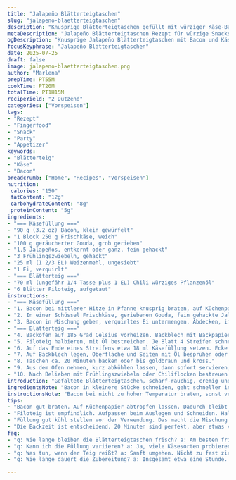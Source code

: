 ```yaml
---
title: "Jalapeño Blätterteigtaschen"
slug: "jalapeno-blaetterteigtaschen"
description: "Knusprige Blätterteigtaschen gefüllt mit würziger Käse-Bacon-Jalapeño-Mischung. Zutaten teilweise verändert, um Textur und Geschmack neu zu gestalten. Bacon hinzugefügt, geräucherter Gouda statt Cheddar. Jalapeños leicht reduziert. Mehr Kräuter drin. Pasta phyllo gewürzt mit Chiliöl. Backzeit angepasst. Zusammengefaltet in kleine Dreiecke. Kross und pikant. Für 24 Stück, ideale Fingerfood-Menge. Würzig, cremig, rauchig. Für Vorspeise oder Party. Garzeit 20 Minuten, Vorbereitung 50 Minuten. Kleine Änderungen in Fettmenge und Mehl für Bindung. Aroma runder, mit neuem Käse. Wiederholt gründlich, behutsam zusammenrollen. Öl leichter, Ersetzen von Zutaten bringt Kick. Einfacher Aufbau, aber bisschen trickreich schließen. Gleich servieren, sonst feucht geworden. Top mit extra Frühlingszwiebeln."
metaDescription: "Jalapeño Blätterteigtaschen Rezept für würzige Snacks. Perfekte Mischung aus Bacon, Käse und Jalapeños für den perfekten Crunch."
ogDescription: "Knusprige Jalapeño Blätterteigtaschen mit Bacon und Käse. Perfekt für Partys und Vorspeisen. Schneller Gaumenschmaus."
focusKeyphrase: "Jalapeño Blätterteigtaschen"
date: 2025-07-25
draft: false
image: jalapeno-blaetterteigtaschen.png
author: "Marlena"
prepTime: PT55M
cookTime: PT20M
totalTime: PT1H15M
recipeYield: "2 Dutzend"
categories: ["Vorspeisen"]
tags:
- "Rezept"
- "Fingerfood"
- "Snack"
- "Party"
- "Appetizer"
keywords:
- "Blätterteig"
- "Käse"
- "Bacon"
breadcrumb: ["Home", "Recipes", "Vorspeisen"]
nutrition: 
 calories: "150"
 fatContent: "12g"
 carbohydrateContent: "8g"
 proteinContent: "5g"
ingredients:
- "=== Käsefüllung ==="
- "90 g (3.2 oz) Bacon, klein gewürfelt"
- "1 Block 250 g Frischkäse, weich"
- "100 g geräucherter Gouda, grob gerieben"
- "1,5 Jalapeños, entkernt oder ganz, fein gehackt"
- "3 Frühlingszwiebeln, gehackt"
- "25 ml (1 2/3 EL) Weizenmehl, ungesiebt"
- "1 Ei, verquirlt"
- "=== Blätterteig ==="
- "70 ml (ungefähr 1/4 Tasse plus 1 EL) Chili würziges Pflanzenöl"
- "6 Blätter Filoteig, aufgetaut"
instructions:
- "=== Käsefüllung ==="
- "1. Bacon bei mittlerer Hitze in Pfanne knusprig braten, auf Küchenpapier legen und abkühlen lassen."
- "2. In einer Schüssel Frischkäse, geriebenen Gouda, fein gehackte Jalapeños, Frühlingszwiebeln und Mehl mischen. Kaum rühren, sonst zu weich."
- "3. Bacon in Mischung geben, verquirltes Ei untermengen. Abdecken, im Kühlschrank 35 Minuten kalt stellen. Etwas länger kühlt besser."
- "=== Blätterteig ==="
- "4. Backofen auf 185 Grad Celsius vorheizen. Backblech mit Backpapier belegen."
- "5. Filoteig halbieren, mit Öl bestreichen. Je Blatt 4 Streifen schneiden, ca. 7 cm breit."
- "6. Auf das Ende eines Streifens etwa 18 ml Käsefüllung setzen. Ecke hochklappen und immer wieder dreieckig über Füllung schlagen, Dreieck falten – kleine Taschen entstehen."
- "7. Auf Backblech legen, Oberfläche und Seiten mit Öl besprühen oder pinseln. Nicht zu dünn ölen, sonst durchweicht's."
- "8. Taschen ca. 20 Minuten backen oder bis goldbraun und kross."
- "9. Aus dem Ofen nehmen, kurz abkühlen lassen, dann sofort servieren, sonst weicher."
- "10. Nach Belieben mit Frühlingszwiebeln oder Chiliflocken bestreuen."
introduction: "Gefaltete Blätterteigtaschen, scharf-rauchig, cremig und kross. Bacon gibt Crunch, Käse Geschmack, Jalapeños Schärfe. Ausprobiert mit Gouda und Chiliöl für mehr Tiefe. Füllung gekühlt, Filoteig frisch verarbeitet. Kleine Dreiecke. Schnell gemacht, perfekt für Parties. Leicht variabel. Zusammenrollen braucht Geduld. Backen bis goldbraun. Bissfest. Sofort servieren. Für Fans von salzig-pikanten Snacks. Ideal zu Dips. "
ingredientsNote: "Bacon in kleinere Stücke schneiden, geht schneller in Fett. Locker rühren, Frischkäse gleichmäßig verteilen, nicht überarbeiten. Gouda grob reiben, nicht zu fein. Mehl hilft beim Zusammenhalt, sonst fällt Füllung auseinander. Frühlingszwiebeln frisch, nicht welk. Jalapeños entkernen, wenn geringere Schärfe gewünscht. Öl mit Chili gibt leichte Würze und Farbe. Filoteig vorher auftauen, sonst bricht er beim Bearbeiten. Zum bestreichen Pinsel nutzen, auch Backspray möglich. Zum besseren Handling Blätterteig halbieren und vorsichtig schneiden. "
instructionsNote: "Bacon bei nicht zu hoher Temperatur braten, sonst verbrennt er außen, bleibt innen weich. Auf Küchenpapier abtropfen lassen, sonst Füllung zu fettig. Zutaten grob mischen, damit Füllung perfekt aromatisch bleibt. Zusammenrollen keine Eile, sonst reißen Teigblätter. Immer leicht ölen, sonst klebt Teig. Dreiecke falten wie bei einem Origami-Schiff, flach wird dick, zu locker fällt auseinander. Backzeit variiert mit Ofentyp, öfter prüfen. Nach Backen luftdicht lagern oder kurz aufwärmen für knusprige Struktur. Direkt aus Ofen essen, nicht lagern für beste Textur. "
tips:
- "Bacon gut braten. Auf Küchenpapier abtropfen lassen. Dadurch bleibt die Füllung nicht zu fettig. Leicht knusprig ist der beste Zustand. Abkühlen lassen vor dem Mischen. Mischen nicht übertreiben, sonst wird's zu weich. Vorsicht beim Rollen. Teig reißt schnell. Immer gut ölen. Sonst klebt man fest."
- "Filoteig ist empfindlich. Aufpassen beim Auslegen und Schneiden. Halbieren und dann in Streifen schneiden. Bestreichen nicht vergessen. Mit Chiliöl gibt's zusätzlich Geschmack. Portionsgröße nicht zu viel. Geht sonst schwer zu falten. Für Dreiecke, die erste Faltung locker halten. Darauf achten, gut schließen."
- "Füllung gut kühl stellen vor der Verwendung. Das macht die Mischung stabiler. 35 Minuten sind ideal. Kann länger im Kühlschrank bleiben. Vor dem Falten den Teig vorsichtig behandeln. Temperatur des Ofens anpassen, je nach Herdtyp. Am besten immer im Blick behalten. Aus dem Ofen sofort genießen für besten Genuss."
- "Die Backzeit ist entscheidend. 20 Minuten sind perfekt, aber etwas variieren kann nötig sein. Zu kurze Zeit gibt matschige Taschen. Zu lange macht sie trocken. Nach dem Backen abkühlen lassen. Nicht zu lange, sonst wird die Füllung weich. Ideal mit frischen Dips servieren oder pur essbar. Geht auch gut zu Bier oder Wein."
faq:
- "q: Wie lange bleiben die Blätterteigtaschen frisch? a: Am besten frisch servieren. Rest im Kühlschrank lagern. Kühl lagern. Am nächsten Tag aufwärmen."
- "q: Kann ich die Füllung variieren? a: Ja, viele Käsesorten probieren. Alternativen möglich. Vegane Optionen mit Nüssen machen. Weniger Jalapeños für weniger Schärfe."
- "q: Was tun, wenn der Teig reißt? a: Sanft umgehen. Nicht zu fest ziehen. Ölen hilft. Auch rechtzeitig kühlen für richtige Konsistenz."
- "q: Wie lange dauert die Zubereitung? a: Insgesamt etwa eine Stunde. Vorbereitungszeit plus Backzeit. Auf die Details achten für besten Geschmack."

---
```

